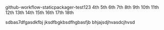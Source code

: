github-workflow-staticpackager-test123     4th 5th 6th  7th 8th 9th 10th 11th 12th   13th  14th 15th 16th 17th 18th


sdbas7dfgasdkfbj jksdfbgkbsdfhgbasfjb
bhjajsdjhvasdcjhvsd
